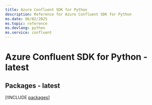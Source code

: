 ```yaml
---
title: Azure Confluent SDK for Python
description: Reference for Azure Confluent SDK for Python
ms.date: 06/02/2025
ms.topic: reference
ms.devlang: python
ms.service: confluent
---
```

# Azure Confluent SDK for Python - latest
## Packages - latest
[!INCLUDE [packages](confluent-index.md)]